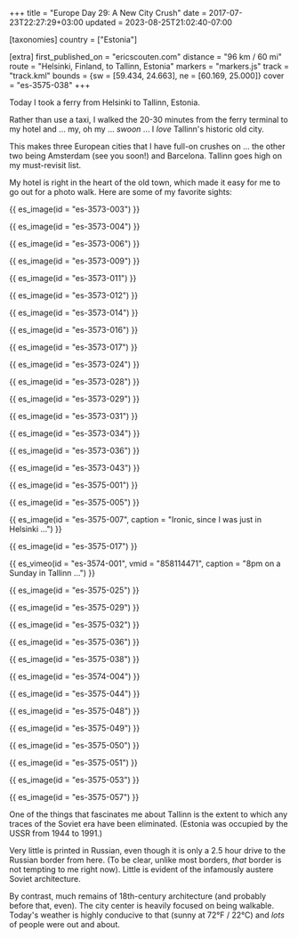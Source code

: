 +++
title = "Europe Day 29: A New City Crush"
date = 2017-07-23T22:27:29+03:00
updated = 2023-08-25T21:02:40-07:00

[taxonomies]
country = ["Estonia"]

[extra]
first_published_on = "ericscouten.com"
distance = "96 km / 60 mi"
route = "Helsinki, Finland, to Tallinn, Estonia"
markers = "markers.js"
track = "track.kml"
bounds = {sw = [59.434, 24.663], ne = [60.169, 25.000]}
cover = "es-3575-038"
+++

Today I took a ferry from Helsinki to Tallinn, Estonia.

<!-- more -->

Rather than use a taxi, I walked the 20-30 minutes from the ferry terminal to my hotel and ... my, oh my ... _swoon_ ... I _love_ Tallinn's historic old city.

This makes three European cities that I have full-on crushes on ... the other two being Amsterdam (see you soon!) and Barcelona. Tallinn goes high on my must-revisit list.

My hotel is right in the heart of the old town, which made it easy for me to go out for a photo walk. Here are some of my favorite sights:

{{ es_image(id = "es-3573-003") }}

{{ es_image(id = "es-3573-004") }}

{{ es_image(id = "es-3573-006") }}

{{ es_image(id = "es-3573-009") }}

{{ es_image(id = "es-3573-011") }}

{{ es_image(id = "es-3573-012") }}

{{ es_image(id = "es-3573-014") }}

{{ es_image(id = "es-3573-016") }}

{{ es_image(id = "es-3573-017") }}

{{ es_image(id = "es-3573-024") }}

{{ es_image(id = "es-3573-028") }}

{{ es_image(id = "es-3573-029") }}

{{ es_image(id = "es-3573-031") }}

{{ es_image(id = "es-3573-034") }}

{{ es_image(id = "es-3573-036") }}

{{ es_image(id = "es-3573-043") }}

{{ es_image(id = "es-3575-001") }}

{{ es_image(id = "es-3575-005") }}

{{ es_image(id = "es-3575-007", caption = "Ironic, since I was just in Helsinki …") }}

{{ es_image(id = "es-3575-017") }}

{{ es_vimeo(id = "es-3574-001", vmid = "858114471", caption = "8pm on a Sunday in Tallinn …") }}

{{ es_image(id = "es-3575-025") }}

{{ es_image(id = "es-3575-029") }}

{{ es_image(id = "es-3575-032") }}

{{ es_image(id = "es-3575-036") }}

{{ es_image(id = "es-3575-038") }}

{{ es_image(id = "es-3574-004") }}

{{ es_image(id = "es-3575-044") }}

{{ es_image(id = "es-3575-048") }}

{{ es_image(id = "es-3575-049") }}

{{ es_image(id = "es-3575-050") }}

{{ es_image(id = "es-3575-051") }}

{{ es_image(id = "es-3575-053") }}

{{ es_image(id = "es-3575-057") }}

One of the things that fascinates me about Tallinn is the extent to which any traces of the Soviet era have been eliminated. (Estonia was occupied by the USSR from 1944 to 1991.)

Very little is printed in Russian, even though it is only a 2.5 hour drive to the Russian border from here. (To be clear, unlike most borders, _that_ border is not tempting to me right now). Little is evident of the infamously austere Soviet architecture.

By contrast, much remains of 18th-century architecture (and probably before that, even). The city center is heavily focused on being walkable. Today's weather is highly conducive to that (sunny at 72°F / 22°C) and _lots_ of people were out and about.
